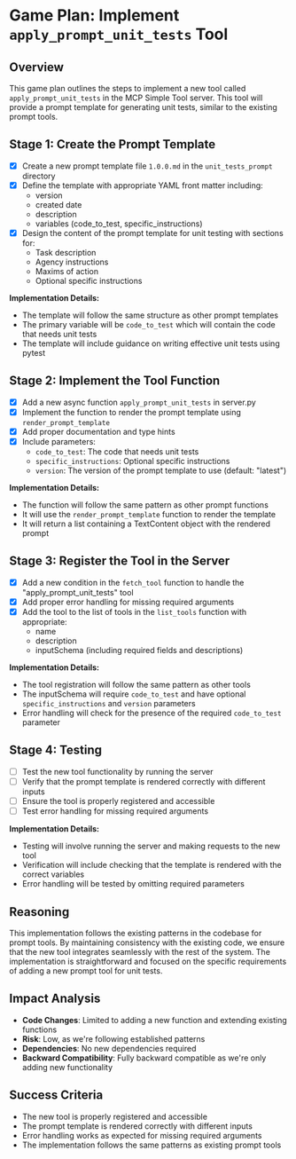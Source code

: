 # Game Plan: Implement `apply_prompt_unit_tests` Tool

## Overview
This game plan outlines the steps to implement a new tool called `apply_prompt_unit_tests` in the MCP Simple Tool server. This tool will provide a prompt template for generating unit tests, similar to the existing prompt tools.

## Stage 1: Create the Prompt Template
- [x] Create a new prompt template file `1.0.0.md` in the `unit_tests_prompt` directory
- [x] Define the template with appropriate YAML front matter including:
  - version
  - created date
  - description
  - variables (code_to_test, specific_instructions)
- [x] Design the content of the prompt template for unit testing with sections for:
  - Task description
  - Agency instructions
  - Maxims of action
  - Optional specific instructions

**Implementation Details:**
- The template will follow the same structure as other prompt templates
- The primary variable will be `code_to_test` which will contain the code that needs unit tests
- The template will include guidance on writing effective unit tests using pytest

## Stage 2: Implement the Tool Function
- [x] Add a new async function `apply_prompt_unit_tests` in server.py
- [x] Implement the function to render the prompt template using `render_prompt_template`
- [x] Add proper documentation and type hints
- [x] Include parameters:
  - `code_to_test`: The code that needs unit tests
  - `specific_instructions`: Optional specific instructions
  - `version`: The version of the prompt template to use (default: "latest")

**Implementation Details:**
- The function will follow the same pattern as other prompt functions
- It will use the `render_prompt_template` function to render the template
- It will return a list containing a TextContent object with the rendered prompt

## Stage 3: Register the Tool in the Server
- [x] Add a new condition in the `fetch_tool` function to handle the "apply_prompt_unit_tests" tool
- [x] Add proper error handling for missing required arguments
- [x] Add the tool to the list of tools in the `list_tools` function with appropriate:
  - name
  - description
  - inputSchema (including required fields and descriptions)

**Implementation Details:**
- The tool registration will follow the same pattern as other tools
- The inputSchema will require `code_to_test` and have optional `specific_instructions` and `version` parameters
- Error handling will check for the presence of the required `code_to_test` parameter

## Stage 4: Testing
- [ ] Test the new tool functionality by running the server
- [ ] Verify that the prompt template is rendered correctly with different inputs
- [ ] Ensure the tool is properly registered and accessible
- [ ] Test error handling for missing required arguments

**Implementation Details:**
- Testing will involve running the server and making requests to the new tool
- Verification will include checking that the template is rendered with the correct variables
- Error handling will be tested by omitting required parameters

## Reasoning
This implementation follows the existing patterns in the codebase for prompt tools. By maintaining consistency with the existing code, we ensure that the new tool integrates seamlessly with the rest of the system. The implementation is straightforward and focused on the specific requirements of adding a new prompt tool for unit tests.

## Impact Analysis
- **Code Changes**: Limited to adding a new function and extending existing functions
- **Risk**: Low, as we're following established patterns
- **Dependencies**: No new dependencies required
- **Backward Compatibility**: Fully backward compatible as we're only adding new functionality

## Success Criteria
- The new tool is properly registered and accessible
- The prompt template is rendered correctly with different inputs
- Error handling works as expected for missing required arguments
- The implementation follows the same patterns as existing prompt tools 